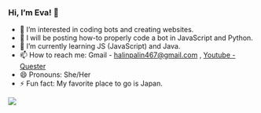 ### Hi, I’m Eva! 👋
- 👀 I’m interested in coding bots and creating websites.
- 🤖 I will be posting how-to properly code a bot in JavaScript and Python.
- 🌱 I’m currently learning JS (JavaScript) and Java.
- 📫 How to reach me: Gmail - halinpalin467@gmail.com , [Youtube - Quester](https://www.youtube.com/channel/UCP50VU_vAMGOH6cY4lfR1qg)
- 😄 Pronouns: She/Her
- ⚡ Fun fact: My favorite place to go is Japan.


<img src="https://github-readme-stats.vercel.app/api?username=MyWorldEva&&show_icons=true&title_color=ffffff&icon_color=bb2acf&text_color=daf7dc&bg_color=151515">
